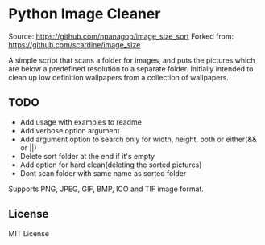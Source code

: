 Python Image Cleaner
===================


Source: https://github.com/npanagop/image_size_sort
Forked from: https://github.com/scardine/image_size

A simple script that scans a folder for images, and puts the pictures which are
below a predefined resolution to a separate folder. Initially intended to clean
up low definition wallpapers from a collection of wallpapers.

TODO
----

- Add usage with examples to readme
- Add verbose option argument
- Add argument option to search only for width, height, both or either(&& or ||)
- Delete sort folder at the end if it's empty
- Add option for hard clean(deleting the sorted pictures)
- Dont scan folder with same name as sorted folder

Supports PNG, JPEG, GIF, BMP, ICO and TIF image format.

License
--------

MIT License

